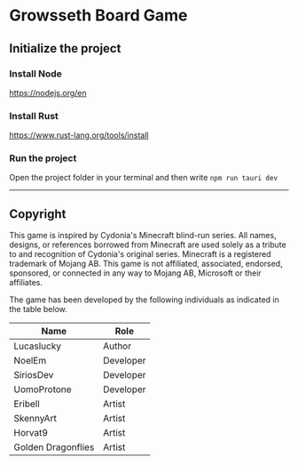 # Growsseth Board Game

## Initialize the project

### Install Node

https://nodejs.org/en

### Install Rust

https://www.rust-lang.org/tools/install

### Run the project

Open the project folder in your terminal and then write
`npm run tauri dev`

---


## Copyright

This game is inspired by Cydonia's Minecraft blind-run series. 
All names, designs, or references borrowed from Minecraft are used solely as a tribute to and recognition of Cydonia's original series. 
Minecraft is a registered trademark of Mojang AB. 
This game is not affiliated, associated, endorsed, sponsored, or connected in any way to Mojang AB, Microsoft or their affiliates.

The game has been developed by the following individuals as indicated in the table below.

| Name | Role |
|--|--|
| Lucaslucky | Author |
| NoelEm | Developer |
| SiriosDev | Developer |
| UomoProtone | Developer |
| Eribell | Artist |
| SkennyArt | Artist |
| Horvat9 | Artist |
| Golden Dragonflies | Artist |